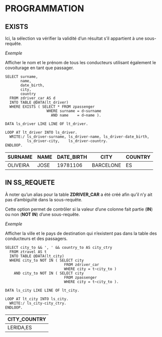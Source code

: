 # **PROGRAMMATION**

## **EXISTS**

Ici, la sélection va vérifier la validité d’un résultat s’il appartient à une sous-requête.

_Exemple_

Afficher le nom et le prénom de tous les conducteurs utilisant également le covoiturage en tant que passager.

```ABAP
SELECT surname,
       name,
       date_birth,
       city,
       country
  FROM zdriver_car AS d
  INTO TABLE @DATA(lt_driver)
  WHERE EXISTS ( SELECT * FROM zpassenger
                   WHERE surname = d~surname
                     AND name    = d~name ).

DATA ls_driver LIKE LINE OF lt_driver.

LOOP AT lt_driver INTO ls_driver.
  WRITE:/ ls_driver-surname, ls_driver-name, ls_driver-date_birth,
          ls_driver-city,    ls_driver-country.
ENDLOOP.
```

| **SURNAME** | **NAME** | **DATE_BIRTH** | **CITY**  | **COUNTRY** |
| ----------- | -------- | -------------- | --------- | ----------- |
| OLIVEIRA    | JOSE     | 19781106       | BARCELONE | ES          |

## **IN SS_REQUETE**

À noter qu’un alias pour la table **ZDRIVER_CAR** a été créé afin qu’il n’y ait pas d’ambiguïté dans la sous-requête.

Cette option permet de contrôler si la valeur d’une colonne fait partie (**IN**) ou non (**NOT IN**) d’une sous-requête.

_Exemple_

Afficher la ville et le pays de destination qui n’existent pas dans la table des conducteurs et des passagers.

```ABAP
SELECT city_to && ', ' && country_to AS city_ctry
  FROM ztravel AS t
  INTO TABLE @DATA(lt_city)
  WHERE city_to NOT IN ( SELECT city
                           FROM zdriver_car
                           WHERE city = t~city_to )
    AND city_to NOT IN ( SELECT city
                           FROM zpassenger
                           WHERE city = t~city_to ).

DATA ls_city LIKE LINE OF lt_city.

LOOP AT lt_city INTO ls_city.
  WRITE:/ ls_city-city_ctry.
ENDLOOP.
```

| **CITY_COUNTRY** |
| ---------------- |
| LERIDA,ES        |
